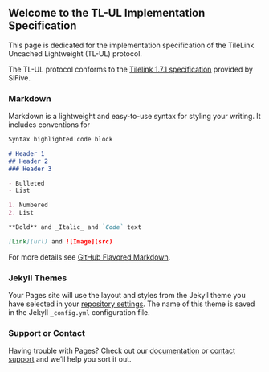 ## Welcome to the TL-UL Implementation Specification

This page is dedicated for the implementation specification of the TileLink Uncached Lightweight (TL-UL) protocol.

The TL-UL protocol conforms to the [Tilelink 1.7.1 specification](https://sifive.cdn.prismic.io/sifive%2F57f93ecf-2c42-46f7-9818-bcdd7d39400a_tilelink-spec-1.7.1.pdf) provided by SiFive.

### Markdown

Markdown is a lightweight and easy-to-use syntax for styling your writing. It includes conventions for

```markdown
Syntax highlighted code block

# Header 1
## Header 2
### Header 3

- Bulleted
- List

1. Numbered
2. List

**Bold** and _Italic_ and `Code` text

[Link](url) and ![Image](src)
```

For more details see [GitHub Flavored Markdown](https://guides.github.com/features/mastering-markdown/).

### Jekyll Themes

Your Pages site will use the layout and styles from the Jekyll theme you have selected in your [repository settings](https://github.com/hadirkhan10/TileLink/settings). The name of this theme is saved in the Jekyll `_config.yml` configuration file.

### Support or Contact

Having trouble with Pages? Check out our [documentation](https://docs.github.com/categories/github-pages-basics/) or [contact support](https://github.com/contact) and we’ll help you sort it out.
